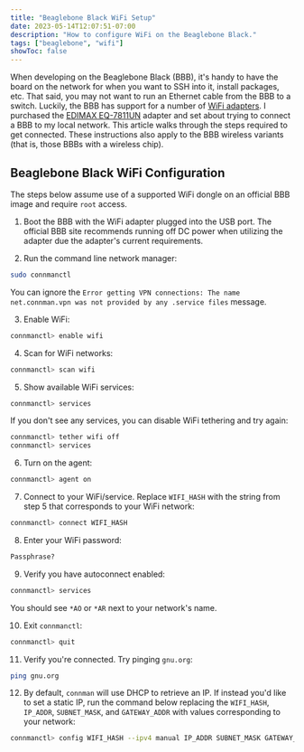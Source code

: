 ```yaml
---
title: "Beaglebone Black WiFi Setup"
date: 2023-05-14T12:07:51-07:00
description: "How to configure WiFi on the Beaglebone Black."
tags: ["beaglebone", "wifi"]
showToc: false
---
```


When developing on the Beaglebone Black (BBB), it's handy to have the board on
the network for when you want to SSH into it, install packages, etc. That said,
you may not want to run an Ethernet cable from the BBB to a switch. Luckily, the
BBB has support for a number of [WiFi adapters][1]. I purchased the [EDIMAX
EQ-7811UN][2] adapter and set about trying to connect a BBB to my local network.
This article walks through the steps required to get connected. These
instructions also apply to the BBB wireless variants (that is, those BBBs with a
wireless chip).

## Beaglebone Black WiFi Configuration

The steps below assume use of a supported WiFi dongle on an official BBB image
and require `root` access.

1. Boot the BBB with the WiFi adapter plugged into the USB port. The official
   BBB site recommends running off DC power when utilizing the adapter due the
   adapter's current requirements.

2. Run the command line network manager:

```bash
sudo connmanctl
```

You can ignore the `Error getting VPN connections: The name net.connman.vpn was
not provided by any .service files` message.

3. Enable WiFi:

```bash
connmanctl> enable wifi
```

4. Scan for WiFi networks:

```bash
connmanctl> scan wifi
```

5. Show available WiFi services:

```bash
connmanctl> services
```

If you don't see any services, you can disable WiFi tethering and try again:

```bash
connmanctl> tether wifi off
connmanctl> services
```

6. Turn on the agent:

```bash
connmanctl> agent on
```

7. Connect to your WiFi/service. Replace `WIFI_HASH` with the string from step 5
   that corresponds to your WiFi network:

```bash
connmanctl> connect WIFI_HASH
```

8. Enter your WiFi password:

```bash
Passphrase?
```

9. Verify you have autoconnect enabled:

```bash
connmanctl> services
```

You should see `*AO` or `*AR` next to your network's name.

10. Exit `connmanctl`:

```bash
connmanctl> quit
```

11. Verify you're connected. Try pinging `gnu.org`:

```bash
ping gnu.org
```

12. By default, `connman` will use DHCP to retrieve an IP. If instead you'd like
    to set a static IP, run the command below replacing the `WIFI_HASH`,
    `IP_ADDR`, `SUBNET_MASK`, and `GATEWAY_ADDR` with values corresponding to
    your network:

```bash
connmanctl> config WIFI_HASH --ipv4 manual IP_ADDR SUBNET_MASK GATEWAY_ADDR
```

[1]: https://elinux.org/Beagleboard:BeagleBoneBlack#WIFI_Adapters
[2]: https://www.amazon.com/Edimax-EW-7811Un-150Mbps-Raspberry-Supports/dp/B003MTTJOY
